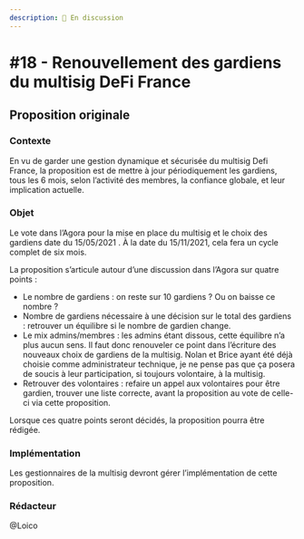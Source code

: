 ```yaml
---
description: 💬 En discussion
---
```


# #18 - Renouvellement des gardiens du multisig DeFi France

## Proposition originale

### Contexte

En vu de garder une gestion dynamique et sécurisée du multisig Defi France, la proposition est de mettre à jour périodiquement les gardiens, tous les 6 mois, selon l’activité des membres, la confiance globale, et leur implication actuelle.

### Objet

Le vote dans l’Agora pour la mise en place du multisig et le choix des gardiens date du 15/05/2021 . À la date du 15/11/2021, cela fera un cycle complet de six mois.

La proposition s’articule autour d’une discussion dans l’Agora sur quatre points :

* Le nombre de gardiens : on reste sur 10 gardiens ? Ou on baisse ce nombre ?
* Nombre de gardiens nécessaire à une décision sur le total des gardiens : retrouver un équilibre si le nombre de gardien change.
* Le mix admins/membres : les admins étant dissous, cette équilibre n’a plus aucun sens. Il faut donc renouveler ce point dans l’écriture des nouveaux choix de gardiens de la multisig. Nolan et Brice ayant été déjà choisie comme administrateur technique, je ne pense pas que ça posera de soucis à leur participation, si toujours volontaire, à la multisig.
* Retrouver des volontaires : refaire un appel aux volontaires pour être gardien, trouver une liste correcte, avant la proposition au vote de celle-ci via cette proposition.

Lorsque ces quatre points seront décidés, la proposition pourra être rédigée.

### Implémentation

Les gestionnaires de la multisig devront gérer l’implémentation de cette proposition.

### Rédacteur

@Loico
